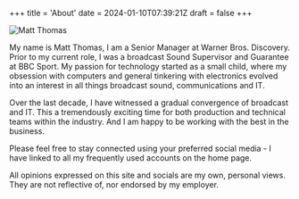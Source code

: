 +++
title = 'About'
date = 2024-01-10T07:39:21Z
draft = false
+++

![Matt Thomas](/img/mt.jpg)

My name is Matt Thomas, I am a Senior Manager at Warner Bros. Discovery. Prior to my current role, I was a broadcast Sound Supervisor and Guarantee at BBC Sport. My passion for technology started as a small child, where my obsession with computers and general tinkering with electronics evolved into an interest in all things broadcast sound, communications and IT.

Over the last decade, I have witnessed a gradual convergence of broadcast and IT. This a tremendously exciting time for both production and technical teams within the industry. And I am happy to be working with the best in the business.

Please feel free to stay connected using your preferred social media - I have linked to all my frequently used accounts on the home page.

All opinions expressed on this site and socials are my own, personal views. They are not reflective of, nor endorsed by my employer.